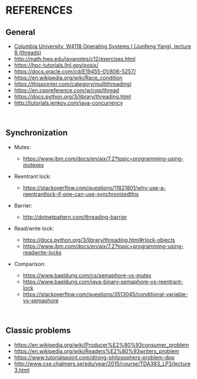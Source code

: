 # REFERENCES

## General

- [Columbia University, W4118 Operating Systems I (Junfeng Yang), lecture 8 (threads)](http://www.cs.columbia.edu/~junfeng/12sp-w4118/lectures/l08-thread.pdf)
- <http://math.hws.edu/javanotes/c12/exercises.html>
- <https://hpc-tutorials.llnl.gov/posix/>
- <https://docs.oracle.com/cd/E19455-01/806-5257/>
- <https://en.wikipedia.org/wiki/Race_condition>
- <https://thispointer.com/category/multithreading/>
- <https://en.cppreference.com/w/cpp/thread>
- <https://docs.python.org/3/library/threading.html>
- <http://tutorials.jenkov.com/java-concurrency>

&nbsp;

## Synchronization

- Mutex:
  - <https://www.ibm.com/docs/en/aix/7.2?topic=programming-using-mutexes>

- Reentrant lock:
  - <https://stackoverflow.com/questions/11821801/why-use-a-reentrantlock-if-one-can-use-synchronizedthis>

- Barrier:
  - <http://dotnetpattern.com/threading-barrier>

- Read/write lock:
  - <https://docs.python.org/3/library/threading.html#rlock-objects>
  - <https://www.ibm.com/docs/en/aix/7.2?topic=programming-using-readwrite-locks>

- Comparison:
  - <https://www.baeldung.com/cs/semaphore-vs-mutex>
  - <https://www.baeldung.com/java-binary-semaphore-vs-reentrant-lock>
  - <https://stackoverflow.com/questions/3513045/conditional-variable-vs-semaphore>

&nbsp;

## Classic problems

- <https://en.wikipedia.org/wiki/Producer%E2%80%93consumer_problem>
- <https://en.wikipedia.org/wiki/Readers%E2%80%93writers_problem>
- <https://www.tutorialspoint.com/dining-philosophers-problem-dpp>
- <http://www.cse.chalmers.se/edu/year/2015/course/TDA383_LP3/lecture3.html>
